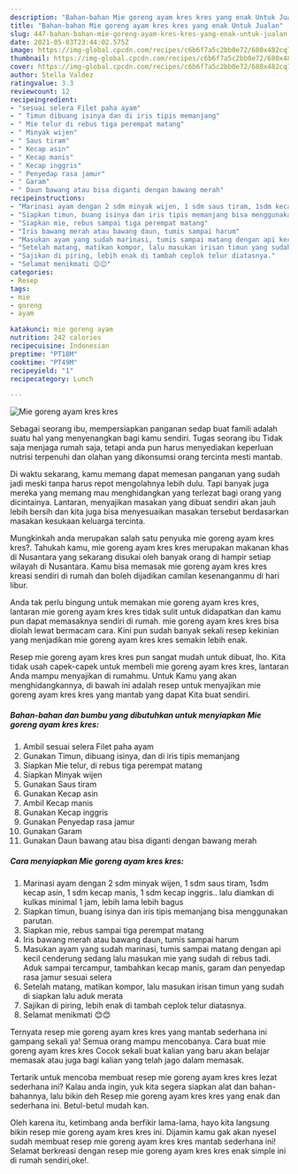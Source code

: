 ```yaml
---
description: "Bahan-bahan Mie goreng ayam kres kres yang enak Untuk Jualan"
title: "Bahan-bahan Mie goreng ayam kres kres yang enak Untuk Jualan"
slug: 447-bahan-bahan-mie-goreng-ayam-kres-kres-yang-enak-untuk-jualan
date: 2021-05-03T23:44:02.575Z
image: https://img-global.cpcdn.com/recipes/c6b6f7a5c2bb0e72/680x482cq70/mie-goreng-ayam-kres-kres-foto-resep-utama.jpg
thumbnail: https://img-global.cpcdn.com/recipes/c6b6f7a5c2bb0e72/680x482cq70/mie-goreng-ayam-kres-kres-foto-resep-utama.jpg
cover: https://img-global.cpcdn.com/recipes/c6b6f7a5c2bb0e72/680x482cq70/mie-goreng-ayam-kres-kres-foto-resep-utama.jpg
author: Stella Valdez
ratingvalue: 3.3
reviewcount: 12
recipeingredient:
- "sesuai selera Filet paha ayam"
- " Timun dibuang isinya dan di iris tipis memanjang"
- " Mie telur di rebus tiga perempat matang"
- " Minyak wijen"
- " Saus tiram"
- " Kecap asin"
- " Kecap manis"
- " Kecap inggris"
- " Penyedap rasa jamur"
- " Garam"
- " Daun bawang atau bisa diganti dengan bawang merah"
recipeinstructions:
- "Marinasi ayam dengan 2 sdm minyak wijen, 1 sdm saus tiram, 1sdm kecap asin, 1 sdm kecap manis, 1 sdm kecap inggris.. lalu diamkan di kulkas minimal 1 jam, lebih lama lebih bagus"
- "Siapkan timun, buang isinya dan iris tipis memanjang bisa menggunakan parutan."
- "Siapkan mie, rebus sampai tiga perempat matang"
- "Iris bawang merah atau bawang daun, tumis sampai harum"
- "Masukan ayam yang sudah marinasi, tumis sampai matang dengan api kecil cenderung sedang lalu masukan mie yang sudah di rebus tadi. Aduk sampai tercampur, tambahkan kecap manis, garam dan penyedap rasa jamur sesuai selera"
- "Setelah matang, matikan kompor, lalu masukan irisan timun yang sudah di siapkan lalu aduk merata"
- "Sajikan di piring, lebih enak di tambah ceplok telur diatasnya."
- "Selamat menikmati 😊😊"
categories:
- Resep
tags:
- mie
- goreng
- ayam

katakunci: mie goreng ayam 
nutrition: 242 calories
recipecuisine: Indonesian
preptime: "PT18M"
cooktime: "PT49M"
recipeyield: "1"
recipecategory: Lunch

---
```



![Mie goreng ayam kres kres](https://img-global.cpcdn.com/recipes/c6b6f7a5c2bb0e72/680x482cq70/mie-goreng-ayam-kres-kres-foto-resep-utama.jpg)

Sebagai seorang ibu, mempersiapkan panganan sedap buat famili adalah suatu hal yang menyenangkan bagi kamu sendiri. Tugas seorang ibu Tidak saja menjaga rumah saja, tetapi anda pun harus menyediakan keperluan nutrisi terpenuhi dan olahan yang dikonsumsi orang tercinta mesti mantab.

Di waktu  sekarang, kamu memang dapat memesan panganan yang sudah jadi meski tanpa harus repot mengolahnya lebih dulu. Tapi banyak juga mereka yang memang mau menghidangkan yang terlezat bagi orang yang dicintainya. Lantaran, menyajikan masakan yang dibuat sendiri akan jauh lebih bersih dan kita juga bisa menyesuaikan masakan tersebut berdasarkan masakan kesukaan keluarga tercinta. 



Mungkinkah anda merupakan salah satu penyuka mie goreng ayam kres kres?. Tahukah kamu, mie goreng ayam kres kres merupakan makanan khas di Nusantara yang sekarang disukai oleh banyak orang di hampir setiap wilayah di Nusantara. Kamu bisa memasak mie goreng ayam kres kres kreasi sendiri di rumah dan boleh dijadikan camilan kesenanganmu di hari libur.

Anda tak perlu bingung untuk memakan mie goreng ayam kres kres, lantaran mie goreng ayam kres kres tidak sulit untuk didapatkan dan kamu pun dapat memasaknya sendiri di rumah. mie goreng ayam kres kres bisa diolah lewat bermacam cara. Kini pun sudah banyak sekali resep kekinian yang menjadikan mie goreng ayam kres kres semakin lebih enak.

Resep mie goreng ayam kres kres pun sangat mudah untuk dibuat, lho. Kita tidak usah capek-capek untuk membeli mie goreng ayam kres kres, lantaran Anda mampu menyajikan di rumahmu. Untuk Kamu yang akan menghidangkannya, di bawah ini adalah resep untuk menyajikan mie goreng ayam kres kres yang mantab yang dapat Kita buat sendiri.

<!--inarticleads1-->

##### Bahan-bahan dan bumbu yang dibutuhkan untuk menyiapkan Mie goreng ayam kres kres:

1. Ambil sesuai selera Filet paha ayam
1. Gunakan  Timun, dibuang isinya, dan di iris tipis memanjang
1. Siapkan  Mie telur, di rebus tiga perempat matang
1. Siapkan  Minyak wijen
1. Gunakan  Saus tiram
1. Gunakan  Kecap asin
1. Ambil  Kecap manis
1. Gunakan  Kecap inggris
1. Gunakan  Penyedap rasa jamur
1. Gunakan  Garam
1. Gunakan  Daun bawang atau bisa diganti dengan bawang merah




<!--inarticleads2-->

##### Cara menyiapkan Mie goreng ayam kres kres:

1. Marinasi ayam dengan 2 sdm minyak wijen, 1 sdm saus tiram, 1sdm kecap asin, 1 sdm kecap manis, 1 sdm kecap inggris.. lalu diamkan di kulkas minimal 1 jam, lebih lama lebih bagus
1. Siapkan timun, buang isinya dan iris tipis memanjang bisa menggunakan parutan.
1. Siapkan mie, rebus sampai tiga perempat matang
1. Iris bawang merah atau bawang daun, tumis sampai harum
1. Masukan ayam yang sudah marinasi, tumis sampai matang dengan api kecil cenderung sedang lalu masukan mie yang sudah di rebus tadi. Aduk sampai tercampur, tambahkan kecap manis, garam dan penyedap rasa jamur sesuai selera
1. Setelah matang, matikan kompor, lalu masukan irisan timun yang sudah di siapkan lalu aduk merata
1. Sajikan di piring, lebih enak di tambah ceplok telur diatasnya.
1. Selamat menikmati 😊😊




Ternyata resep mie goreng ayam kres kres yang mantab sederhana ini gampang sekali ya! Semua orang mampu mencobanya. Cara buat mie goreng ayam kres kres Cocok sekali buat kalian yang baru akan belajar memasak atau juga bagi kalian yang telah jago dalam memasak.

Tertarik untuk mencoba membuat resep mie goreng ayam kres kres lezat sederhana ini? Kalau anda ingin, yuk kita segera siapkan alat dan bahan-bahannya, lalu bikin deh Resep mie goreng ayam kres kres yang enak dan sederhana ini. Betul-betul mudah kan. 

Oleh karena itu, ketimbang anda berfikir lama-lama, hayo kita langsung bikin resep mie goreng ayam kres kres ini. Dijamin kamu gak akan nyesel sudah membuat resep mie goreng ayam kres kres mantab sederhana ini! Selamat berkreasi dengan resep mie goreng ayam kres kres enak simple ini di rumah sendiri,oke!.

